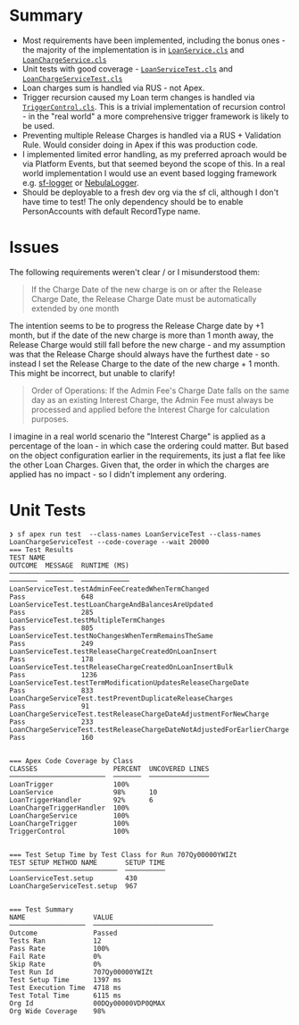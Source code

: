 # Summary

* Most requirements have been implemented, including the bonus ones - the majority of the implementation is in [`LoanService.cls`](/force-app/main/default/classes/LoanService.cls) and [`LoanChargeService.cls`](/force-app/main/default/classes/LoanChargeService.cls)
* Unit tests with good coverage - [`LoanServiceTest.cls`](/force-app/main/default/classes/LoanServiceTest.cls) and [`LoanChargeServiceTest.cls`](/force-app/main/default/classes/LoanChargeServiceTest.cls)
* Loan charges sum is handled via RUS - not Apex.
* Trigger recursion caused my Loan term changes is handled via [`TriggerControl.cls`](/force-app/main/default/classes/TriggerControl.cls). This is a trivial implementation of recursion control - in the "real world" a more comprehensive trigger framework is likely to be used.
* Preventing multiple Release Charges is handled via a RUS + Validation Rule. Would consider doing in Apex if this was production code.
* I implemented limited error handling, as my preferred aproach would be via Platform Events, but that seemed beyond the scope of this. In a real world implementation I would use an event based logging framework e.g. [sf-logger](https://github.com/tomcarman/sf-logger) or [NebulaLogger](https://github.com/jongpie/NebulaLogger).
* Should be deployable to a fresh dev org via the sf cli, although I don't have time to test! The only dependency should be to enable PersonAccounts with default RecordType name.

# Issues

The following requirements weren't clear / or I misunderstood them:

> If the Charge Date of the new charge is on or after the Release Charge Date, the Release Charge Date must be automatically extended by one month

The intention seems to be to progress the Release Charge date by +1 month, but if the date of the new charge is more than 1 month away, the Release Charge would still fall before the new charge - and my assumption was that the Release Charge should always have the furthest date - so instead I set the Release Charge to the date of the new charge + 1 month. This might be incorrect, but unable to clarify!

> Order of Operations: If the Admin Fee's Charge Date falls on the same day as an existing Interest Charge, the Admin Fee must always be processed and applied before the Interest Charge for calculation purposes.

I imagine in a real world scenario the "Interest Charge" is applied as a percentage of the loan - in which case the ordering could matter. But based on the object configuration earlier in the requirements, its just a flat fee like the other Loan Charges. Given that, the order in which the charges are applied has no impact - so I didn't implement any ordering.


# Unit Tests

```
❯ sf apex run test  --class-names LoanServiceTest --class-names LoanChargeServiceTest --code-coverage --wait 20000
=== Test Results
TEST NAME                                                               OUTCOME  MESSAGE  RUNTIME (MS)
──────────────────────────────────────────────────────────────────────  ───────  ───────  ────────────
LoanServiceTest.testAdminFeeCreatedWhenTermChanged                      Pass              648
LoanServiceTest.testLoanChargeAndBalancesAreUpdated                     Pass              285
LoanServiceTest.testMultipleTermChanges                                 Pass              805
LoanServiceTest.testNoChangesWhenTermRemainsTheSame                     Pass              249
LoanServiceTest.testReleaseChargeCreatedOnLoanInsert                    Pass              178
LoanServiceTest.testReleaseChargeCreatedOnLoanInsertBulk                Pass              1236
LoanServiceTest.testTermModificationUpdatesReleaseChargeDate            Pass              833
LoanChargeServiceTest.testPreventDuplicateReleaseCharges                Pass              91
LoanChargeServiceTest.testReleaseChargeDateAdjustmentForNewCharge       Pass              233
LoanChargeServiceTest.testReleaseChargeDateNotAdjustedForEarlierCharge  Pass              160


=== Apex Code Coverage by Class
CLASSES                   PERCENT  UNCOVERED LINES
────────────────────────  ───────  ───────────────
LoanTrigger               100%
LoanService               98%      10
LoanTriggerHandler        92%      6
LoanChargeTriggerHandler  100%
LoanChargeService         100%
LoanChargeTrigger         100%
TriggerControl            100%


=== Test Setup Time by Test Class for Run 707Qy00000YWIZt
TEST SETUP METHOD NAME       SETUP TIME
───────────────────────────  ──────────
LoanServiceTest.setup        430
LoanChargeServiceTest.setup  967


=== Test Summary
NAME                 VALUE
───────────────────  ──────────────────────────────
Outcome              Passed
Tests Ran            12
Pass Rate            100%
Fail Rate            0%
Skip Rate            0%
Test Run Id          707Qy00000YWIZt
Test Setup Time      1397 ms
Test Execution Time  4718 ms
Test Total Time      6115 ms
Org Id               00DQy00000VDP0QMAX
Org Wide Coverage    98%
```

